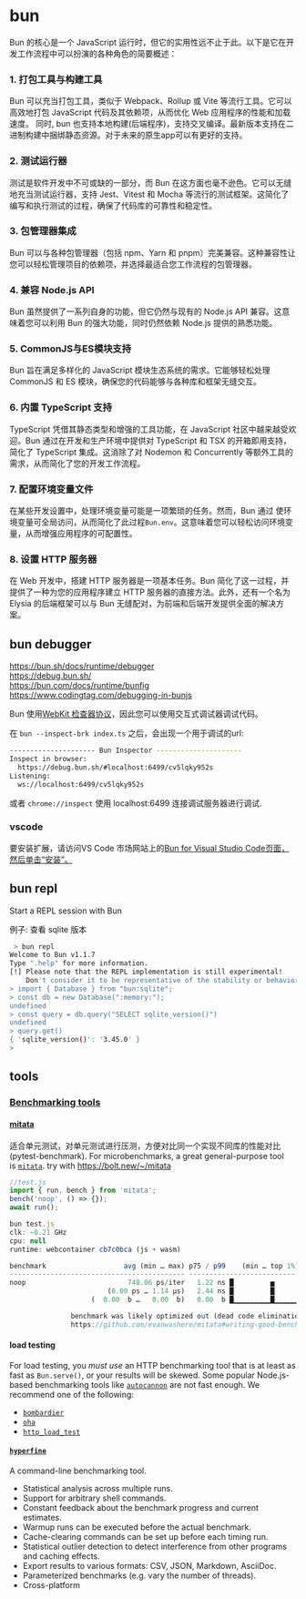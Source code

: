 
# bun

Bun 的核心是一个 JavaScript 运行时，但它的实用性远不止于此。以下是它在开发工作流程中可以扮演的各种角色的简要概述：

### 1. 打包工具与构建工具

Bun 可以充当打包工具，类似于 Webpack、Rollup 或 Vite 等流行工具。它可以高效地打包 JavaScript 代码及其依赖项，从而优化 Web 应用程序的性能和加载速度。
同时, bun 也支持本地构建(后端程序)，支持交叉编译。最新版本支持在二进制构建中捆绑静态资源。对于未来的原生app可以有更好的支持。

### 2. 测试运行器

测试是软件开发中不可或缺的一部分，而 Bun 在这方面也毫不逊色。它可以无缝地充当测试运行器，支持 Jest、Vitest 和 Mocha 等流行的测试框架。这简化了编写和执行测试的过程，确保了代码库的可靠性和稳定性。

### 3. 包管理器集成

Bun 可以与各种包管理器（包括 npm、Yarn 和 pnpm）完美兼容。这种兼容性让您可以轻松管理项目的依赖项，并选择最适合您工作流程的包管理器。

### 4. 兼容 Node.js API 

Bun 虽然提供了一系列自身的功能，但它仍然与现有的 Node.js API 兼容。这意味着您可以利用 Bun 的强大功能，同时仍然依赖 Node.js 提供的熟悉功能。

### 5. CommonJS与ES模块支持

Bun 旨在满足多样化的 JavaScript 模块生态系统的需求。它能够轻松处理 CommonJS 和 ES 模块，确保您的代码能够与各种库和框架无缝交互。

### 6. 内置 TypeScript 支持

TypeScript 凭借其静态类型和增强的工具功能，在 JavaScript 社区中越来越受欢迎。Bun 通过在开发和生产环境中提供对 TypeScript 和 TSX 的开箱即用支持，简化了 TypeScript 集成。这消除了对 Nodemon 和 Concurrently 等额外工具的需求，从而简化了您的开发工作流程。

### 7. 配置环境变量文件

在某些开发设置中，处理环境变量可能是一项繁琐的任务。然而，Bun 通过 使环境变量可全局访问，从而简化了此过程`Bun.env`。这意味着您可以轻松访问环境变量，从而增强应用程序的可配置性。

### 8. 设置 HTTP 服务器

在 Web 开发中，搭建 HTTP 服务器是一项基本任务。Bun 简化了这一过程，并提供了一种为您的应用程序建立 HTTP 服务器的直接方法。此外，还有一个名为 Elysia 的后端框架可以与 Bun 无缝配对，为前端和后端开发提供全面的解决方案。



## bun debugger

https://bun.sh/docs/runtime/debugger  
https://debug.bun.sh/  
https://bun.com/docs/runtime/bunfig  
https://www.codingtag.com/debugging-in-bunjs  

Bun 使用[WebKit 检查器协议](https://github.com/oven-sh/bun/blob/main/packages/bun-inspector-protocol/src/protocol/jsc/index.d.ts)，因此您可以使用交互式调试器调试代码。

在 `bun --inspect-brk index.ts` 之后，会出现一个用于调试的url:

```bash
--------------------- Bun Inspector ---------------------
Inspect in browser:
  https://debug.bun.sh/#localhost:6499/cv5lqky952s
Listening:
  ws://localhost:6499/cv5lqky952s
```

或者 `chrome://inspect` 使用 localhost:6499 连接调试服务器进行调试.

### vscode

要安装扩展，请访问VS Code 市场网站上的[Bun for Visual Studio Code页面，然后单击“安装”。](https://marketplace.visualstudio.com/items?itemName=oven.bun-vscode)


## bun repl

Start a REPL session with Bun

例子: 查看 sqlite 版本
```bash
 > bun repl
Welcome to Bun v1.1.7
Type ".help" for more information.
[!] Please note that the REPL implementation is still experimental!
    Don't consider it to be representative of the stability or behavior of Bun overall.
> import { Database } from "bun:sqlite";
> const db = new Database(":memory:");
undefined
> const query = db.query("SELECT sqlite_version()")
undefined
> query.get()
{ 'sqlite_version()': '3.45.0' }
>
```


## tools

### [Benchmarking tools](https://bun.sh/docs/project/benchmarking#benchmarking-tools)

#### [mitata](https://github.com/evanwashere/mitata)  

适合单元测试，对单元测试进行压测，方便对比同一个实现不同库的性能对比(pytest-benchmark).
For microbenchmarks, a great general-purpose tool is [`mitata`](https://github.com/evanwashere/mitata).
try with  https://bolt.new/~/mitata  

```js
//test.js
import { run, bench } from 'mitata';
bench('noop', () => {});
await run();
```

```js
bun test.js
clk: ~0.21 GHz
cpu: null
runtime: webcontainer cb7c0bca (js + wasm)

benchmark                   avg (min … max) p75 / p99    (min … top 1%)
------------------------------------------- -------------------------------
noop                         748.06 ps/iter   1.22 ns █         ▅           !
                        (0.00 ps … 1.14 µs)   2.44 ns █         █          
                    (  0.00  b …   0.00  b)   0.00  b █▁▁▁▁▁▁▁▁▁█▁▁▁▁▁▁▁▁▁▂

               benchmark was likely optimized out (dead code elimination) = !
               https://github.com/evanwashere/mitata#writing-good-benchmarks
```


#### load testing

For load testing, you _must use_ an HTTP benchmarking tool that is at least as fast as `Bun.serve()`, or your results will be skewed. Some popular Node.js-based benchmarking tools like [`autocannon`](https://github.com/mcollina/autocannon) are not fast enough. We recommend one of the following:

- [`bombardier`](https://github.com/codesenberg/bombardier)
- [`oha`](https://github.com/hatoo/oha)
- [`http_load_test`](https://github.com/uNetworking/uSockets/blob/master/examples/http_load_test.c)

#### [`hyperfine`](https://github.com/sharkdp/hyperfine)

A command-line benchmarking tool.

- Statistical analysis across multiple runs.
- Support for arbitrary shell commands.
- Constant feedback about the benchmark progress and current estimates.
- Warmup runs can be executed before the actual benchmark.
- Cache-clearing commands can be set up before each timing run.
- Statistical outlier detection to detect interference from other programs and caching effects.
- Export results to various formats: CSV, JSON, Markdown, AsciiDoc.
- Parameterized benchmarks (e.g. vary the number of threads).
- Cross-platform